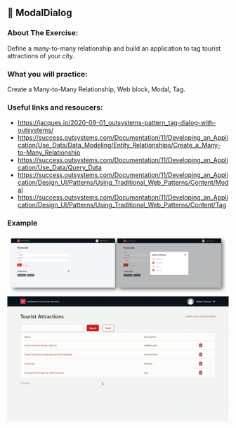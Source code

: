 ## :ledger: ModalDialog

### About The Exercise:

Define a many-to-many relationship and build an application to tag tourist attractions of your city.

### What you will practice:

Create a Many-to-Many Relationship, Web block, Modal, Tag.

### Useful links and resoucers:

- https://jacques.io/2020-09-01_outsystems-pattern_tag-dialog-with-outsystems/
- https://success.outsystems.com/Documentation/11/Developing_an_Application/Use_Data/Data_Modeling/Entity_Relationships/Create_a_Many-to-Many_Relationship
- https://success.outsystems.com/Documentation/11/Developing_an_Application/Use_Data/Query_Data
- https://success.outsystems.com/Documentation/11/Developing_an_Application/Design_UI/Patterns/Using_Traditional_Web_Patterns/Content/Modal
- https://success.outsystems.com/Documentation/11/Developing_an_Application/Design_UI/Patterns/Using_Traditional_Web_Patterns/Content/Tag

### Example
![OutSystems Image](./Samples/modalDialog.png)
![](./Samples/ModalDialog.gif)
